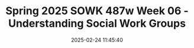 ---
layout: single_presentation
name: spring-2025-sowk-487w-week-06-understanding-social-work-groups.md
title: "Spring 2025 SOWK 487w Week 06 - Understanding Social Work Groups"
date:  2025-02-24 11:45:40
presentation_id: azmERD
permalink: /azmERD/
redirect_from:
  - /presentations/azmERD/spring-2025-sowk-487w-week-06-understanding-social-work-groups
slides: 
  - slide_name: deck-azmERD-large-0.jpeg
    slide_alt: "A presentation slide shows a flip chart displaying 'Understanding Social Work Groups.' A speech bubble states: 'Heritage University, Jacob Campbell, Ph.D. LICSW, Spring 2025 SOWK 487 Theories of Practice II.'"
  - slide_name: deck-azmERD-large-1.jpeg
    slide_alt: "A colorful world map displays various animals positioned on continents. A text box reads, “If you were to describe your day today as an animal, what animal would you it be today and why?”"
  - slide_name: deck-azmERD-large-2.jpeg
    slide_alt: "An image of a presentation slide features a 'Fight Club' poster with two men. Text: 'SOCIAL WORK & GROUPS: What are groups used for in social work practice?' Includes 'Heritage University' and Spring 2025 course details."
  - slide_name: deck-azmERD-large-3.jpeg
    slide_alt: "Slide with the title 'Agenda' lists: Overview of working with groups, Practice with a development group, Group dynamics and roles, Working in a circle activity. Context: a presentation, Heritage University, Jacob Campbell, Ph.D. LICSW, Spring 2025, SOWK 487w."
  - slide_name: deck-azmERD-large-4.jpeg
    slide_alt: "The slide features text stating: 'WORKING WITH GROUPS,' 'Groups?' and defines a group as 'a collection of people with shared interests who come together to pursue a goal.' Additional text includes 'Heritage University,' 'Jacob Campbell, Ph.D. LICSW,' 'Spring 2025,' and 'SOWK 487w.'"
  - slide_name: deck-azmERD-large-5.jpeg
    slide_alt: "A presentation slide features a quote from Albert Einstein about cooperation, highlighting group benefits: mutual assistance, social connections, behavioral testing, goal achievement, and decision making. Context includes course and university details."
  - slide_name: deck-azmERD-large-6.jpeg
    slide_alt: "Text-based slide listing 'Types of Groups' with focus on 'Treatment Groups.' It includes support, educational, growth, therapy, and socialization groups. Context includes presentation details for a Spring 2025 course."
  - slide_name: deck-azmERD-large-7.jpeg
    slide_alt: "The slide titled 'Types of Groups' illustrates two categories: Treatment Groups and Self-Help Groups. Treatment Groups include Support, Educational, Growth, Therapy, and Socialization groups. Self-Help Groups feature 12 Step, Support, and Online Self-Help Groups. Context: academic presentation by Jacob Campbell, Ph.D., Heritage University, Spring 2025."
  - slide_name: deck-azmERD-large-8.jpeg
    slide_alt: "Slide presents 'Types of Groups' with two sections: Treatment Groups and Task Groups. Treatment includes support, educational, growth, therapy, and socialization groups. Task involves community, organization, and client. Citation: Hepworth et al., 2022. Affiliated with Heritage University, Jacob Campbell, Ph.D., Spring 2025, SOWK 487w."
  - slide_name: deck-azmERD-large-9.jpeg
    slide_alt: "The slide shows two columns listing 'Types of Groups': Treatment Groups (support, educational, growth, therapy, socialization) and Task Groups (board of directors, task forces, committees, commissions). Credit: Jacob Campbell, Ph.D., LICSW; Source: Hepworth et al., 2022; Course: Spring 2025, SOWK 487w, Heritage University."
  - slide_name: deck-azmERD-large-10.jpeg
    slide_alt: "Silhouettes of people are seated in a discussion setting. Surrounding text includes 'GROUP DEMO,' 'Jacob’s Group Format,' and points like 'Review the rules' and 'Fun engaging activity.' The slide is part of a presentation by Jacob Campbell, Ph.D., LICSW. Spring 2025, SOWK 487w."
  - slide_name: deck-azmERD-large-11.jpeg
    slide_alt: "Slide features a table listing characteristics of Treatment, Self-Help, and Task Groups. It includes factors like facilitator, self-disclosure, and confidentiality. Source: Heritage University, Spring 2025, SOWK 487w."
  - slide_name: deck-azmERD-large-12.jpeg
    slide_alt: "Table on presentation slide compares characteristics of treatment, self-help, and task groups. It covers group formation reasons and facilitator roles. Text attributes content to Heritage University, Jacob Campbell, and references a 2017 source."
  - slide_name: deck-azmERD-large-13.jpeg
    slide_alt: "A slide titled 'Characteristics of Treatment, Self-Help, and Task Groups' features a table comparing group characteristics: roles and communication patterns. Includes academic references and course details from Heritage University."
  - slide_name: deck-azmERD-large-14.jpeg
    slide_alt: "Table compares 'Characteristics of Treatment, Self-Help, and Task Groups.' Rows cover 'Procedures' and 'Group member composition.' Columns list 'Treatment Group,' 'Self-Help Group,' and 'Task Group' details. Title and credits at the bottom."
  - slide_name: deck-azmERD-large-15.jpeg
    slide_alt: "A chart compares group characteristics of treatment, self-help, and task groups. Self-disclosure is high for treatment and self-help, low for task groups. Confidentiality is mostly private, varying for task groups. Text in image: 'CHARACTERISTICS OF Treatment, Self-Help, and Task GroupsGroup Characteristic | Treatment Group | Self-Help Group | Task GroupSelf-disclosure: Expected to be high | Expected to be high | Expected to be lowConfidentiality: Group content is generally private and kept within the group | Group content is generally private and kept within the group | Group proceedings may be private but can be open to the publicHeritage University Jacob Campbell, Ph.D. LICSW(Toseland & Rivas, 2017, as cited in Hepworth et al., 2022)Spring 2025 SOWK 487w'"
  - slide_name: deck-azmERD-large-16.jpeg
    slide_alt: "Chart comparing evaluation of success in different group types. Columns list characteristics for Treatment, Self-Help, and Task Groups regarding treatment goals, group survival, and task accomplishment. Includes references and course information."
  - slide_name: deck-azmERD-large-17.jpeg
    slide_alt: "Title: 'Professional Roles in Groups.” Five colored boxes labeled 'Group,' 'Broker,' 'Mediator,' 'Educator,' 'Facilitator,' and 'Multiple Roles' highlight different roles. Presentation credit: Heritage University, Jacob Campbell, Ph.D. LICSW."
  - slide_name: deck-azmERD-large-18.jpeg
    slide_alt: "The slide presents 'Group Functions & Roles' with sections on 'Potentially Positive Roles' and 'Task/Maintenance Functions.' Roles listed include Information seeker, Elaborator, and Harmonizer. It mentions Heritage University, Jacob Campbell, Ph.D., Spring 2025, SOWK 487w, and references Kirst-Ashman & Hull, 2015."
  - slide_name: deck-azmERD-large-19.jpeg
    slide_alt: "Title text reads 'Negative and Nonfunctional Roles.' Two columns list roles: 'Potentially Negative Roles' include Aggressor, Blocker, and others; 'Nonfunctional Roles' include Scapegoat, Defensive member, and others. Context mentions Heritage University, Spring 2025, SOWK 487w."
  - slide_name: deck-azmERD-large-20.jpeg
    slide_alt: "A presentation slide contrasts 'Constructive Group Behavior' and 'Problematic Group Behavior.' It includes a table detailing behaviors for each category. The slide is titled 'GROUP BEHAVIOR,' with attribution to Jacob Campbell, Ph.D., LICSW, and references Hepworth et al., 2022, Spring 2025, SOWK 487w."
  - slide_name: deck-azmERD-large-21.jpeg
    slide_alt: "A presentation slide contrasting 'Constructive Group Behavior' and 'Problematic Group Behavior.' Descriptions focus on communication styles and emotional support. Text includes academic references and course details: 'Heritage University,' 'Jacob Campbell, Ph.D. LICSW,' 'Spring 2025,' 'SOWK 487w.'"
  - slide_name: deck-azmERD-large-22.jpeg
    slide_alt: "A slide titled 'ASSESSING INDIVIDUALS' PATTERNED BEHAVIORS' features a sequence: a yellow square labeled 'Content,' a red arrow marked 'Process,' and a circular diagram titled 'Thematic Behaviors.' Additionally, it credits Hepworth et al., 2022, with affiliations to Heritage University and Jacob Campbell, Ph.D. LICSW. The course is 'Spring 2025, SOWK 487w.'"
  - slide_name: deck-azmERD-large-23.jpeg
    slide_alt: "The slide features a diagram illustrating 'Group Dynamics and Composition.' It shows terms like 'Climate,' 'Norms,' 'Values,' 'Power,' and 'Group Culture.' Text includes 'Group Size Composition — Age, Gender, Homogeneity.' Bottom text states 'Heritage University, Jacob Campbell, Ph.D. LICSW,' and 'Spring 2025, SOWK 487w.'"
  - slide_name: deck-azmERD-large-24.jpeg
    slide_alt: "The image features nine labeled rectangles around the central text 'DECISION MAKING PATTERNS.' Labels include 'Persuasion by Minority,' 'Parliamentary procedure,' 'Brainstorming,' and others. It's from a Heritage University presentation."
  - slide_name: deck-azmERD-large-25.jpeg
    slide_alt: "The image features a two-axis graph with labeled arrows, illustrating 'Critical Thinking' and 'Heterogeneity.' Text includes 'CRITICAL THINKING AND GROUPS,' 'Heritage University,' and 'Spring 2025 SOWK 487w.'"
  - slide_name: deck-azmERD-large-26.jpeg
    slide_alt: "**Object:** Presentation slide  **Action:** Lists practices  **Context:** Restorative Justice Model, Heritage University**Text:**- **Circle Group: Following a Restorative Justice Model**  - **Respect the talking piece:** everyone listens, everyone has a turn  - **Speak from the heart:** your truth, your perspectives, your experiences  - **Listen from the heart:** Let go of stories that make it hard to hear each other  - **Trust that you know what to say:** no need to rehearse  - **Say just enough:** without feeling rushed, be concise and considerate of the time of others- Understanding Social Work Groups - Heritage University- Jacob Campbell, Ph.D, LICSW- (Clifford, 2013)- Spring 2025- SOWK 487w"
  - slide_name: deck-azmERD-large-27.jpeg
    slide_alt: "The slide features a circular diagram with arrows and three questions about college challenges, study habits, and advice. Title: “STUDYING AND COLLEGE LIFE.” Context includes Heritage University and course details."
presentation_description_md: >
  In%20week%20six,%20we%20are%20transitioning%20from%20working%20with%20families%20to%20working%20with%20groups%20for%20the%20rest%20of%20the%20semester.%20Reading%20Hepworth%20et%20al.%20(2022)%20and%20Chapter%2011:%20Understanding%20Social%20Work%20Groups%20provides%20a%20strong%20understanding%20of%20the%20various%20groups%20we%20will%20discuss%20for%20the%20rest%20of%20the%20semester.%20This%20session%20is%20designed%20to%20help%20orient%20us%20to%20group%20work,%20dynamics,%20and%20general%20processes.%20The%20agenda%20is%20as%20follows:%0A%0A-%20Overview%20of%20working%20with%20groups%0A-%20Practice%20with%20a%20development%20group%0A-%20Group%20dynamics%20and%20roles%0A-%20Working%20in%20a%20circle%20activity
downloadable_slides: deck-azmERD.pdf
slides_count: 28
header:
  teaser: deck-azmERD-thumb-0.jpeg
presentation_video: 
location: "Heritage University"
tags:
  - Heritage University
  - BASW Program
  - SOWK 487w
---